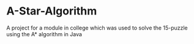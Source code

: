 # A-Star-Algorithm
A project for a module in college which was used to solve the 15-puzzle using the A* algorithm in Java
